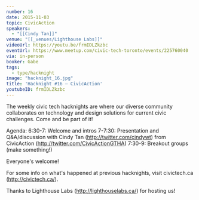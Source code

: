 ```yaml
---
number: 16
date: 2015-11-03
topic: CivicAction
speakers:
  - "[[Cindy Tan]]"
venue: "[[_venues/Lighthouse Labs]]"
videoUrl: https://youtu.be/frmIDLZkzbc
eventUrl: https://www.meetup.com/civic-tech-toronto/events/225760040
via: in-person
booker: Gabe
tags:
  - type/hacknight
image: "hacknight_16.jpg"
title: 'Hacknight #16 – CivicAction'
youtubeID: frmIDLZkzbc
---
```


The weekly civic tech hacknights are where our diverse community collaborates on technology and design solutions for current civic challenges. Come and be part of it!

Agenda:
6:30-7: Welcome and intros
7-7:30: Presentation and Q&A/discussion with Cindy Tan (http://twitter.com/cindywt) from CivicAction (http://twitter.com/CivicActionGTHA)
7:30-9: Breakout groups (make something!)

Everyone's welcome!

For some info on what's happened at previous hacknights, visit civictech.ca (http://civictech.ca/).

Thanks to Lighthouse Labs (http://lighthouselabs.ca/) for hosting us!